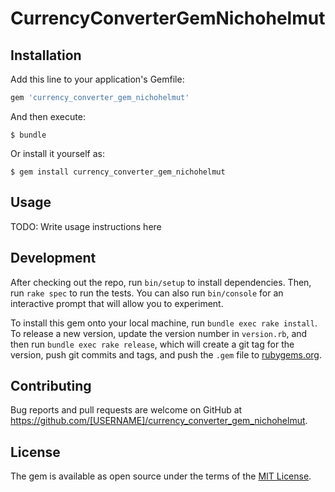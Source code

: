# CurrencyConverterGemNichohelmut


## Installation

Add this line to your application's Gemfile:

```ruby
gem 'currency_converter_gem_nichohelmut'
```

And then execute:

    $ bundle

Or install it yourself as:

    $ gem install currency_converter_gem_nichohelmut

## Usage

TODO: Write usage instructions here

## Development

After checking out the repo, run `bin/setup` to install dependencies. Then, run `rake spec` to run the tests. You can also run `bin/console` for an interactive prompt that will allow you to experiment.

To install this gem onto your local machine, run `bundle exec rake install`. To release a new version, update the version number in `version.rb`, and then run `bundle exec rake release`, which will create a git tag for the version, push git commits and tags, and push the `.gem` file to [rubygems.org](https://rubygems.org).

## Contributing

Bug reports and pull requests are welcome on GitHub at https://github.com/[USERNAME]/currency_converter_gem_nichohelmut.

## License

The gem is available as open source under the terms of the [MIT License](https://opensource.org/licenses/MIT).
